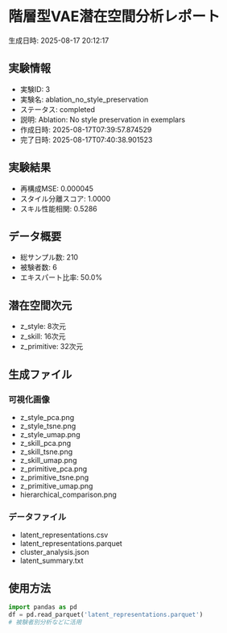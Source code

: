 # 階層型VAE潜在空間分析レポート

生成日時: 2025-08-17 20:12:17

## 実験情報
- 実験ID: 3
- 実験名: ablation_no_style_preservation
- ステータス: completed
- 説明: Ablation: No style preservation in exemplars
- 作成日時: 2025-08-17T07:39:57.874529
- 完了日時: 2025-08-17T07:40:38.901523

## 実験結果
- 再構成MSE: 0.000045
- スタイル分離スコア: 1.0000
- スキル性能相関: 0.5286

## データ概要
- 総サンプル数: 210
- 被験者数: 6
- エキスパート比率: 50.0%

## 潜在空間次元
- z_style: 8次元
- z_skill: 16次元
- z_primitive: 32次元

## 生成ファイル
### 可視化画像
- z_style_pca.png
- z_style_tsne.png
- z_style_umap.png
- z_skill_pca.png
- z_skill_tsne.png
- z_skill_umap.png
- z_primitive_pca.png
- z_primitive_tsne.png
- z_primitive_umap.png
- hierarchical_comparison.png

### データファイル
- latent_representations.csv
- latent_representations.parquet
- cluster_analysis.json
- latent_summary.txt

## 使用方法
```python
import pandas as pd
df = pd.read_parquet('latent_representations.parquet')
# 被験者別分析などに活用
```

